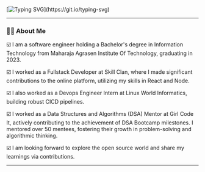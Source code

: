 [![Typing SVG](https://readme-typing-svg.demolab.com?font=Fira+Code&pause=800&color=F72772&random=false&width=435&lines=Hey%2C+I+am+Sarthak+!;I+am+a+software+developer.)](https://git.io/typing-svg)

---

### 👩‍💻 About Me

☑️  I am a software engineer holding a Bachelor's degree in Information Technology from Maharaja Agrasen Institute Of Technology, graduating in 2023.

☑️  I worked as a Fullstack Developer at Skill Clan, where I made significant contributions to the online platform, utilizing my skills in React and Node.

☑️  I also worked as a Devops Engineer Intern at Linux World Informatics, building robust CICD pipelines.

☑️  I worked as a Data Structures and Algorithms (DSA) Mentor at Girl Code It, actively contributing to the achievement of DSA Bootcamp milestones. I mentored over 50 mentees, fostering their growth in problem-solving and algorithmic thinking.

☑️  I am looking forward to explore the open source world and share my learnings via contributions.

---

<!-- 
### 🛠 Tools and Technologies I have worked with

💻 Languages:
 [![Java Badge](https://img.shields.io/badge/java-%23ED8B00.svg?style=for-the-badge&logo=java&logoColor=white)](https://www.java.com/)
 [![Kotlin Badge](https://img.shields.io/badge/kotlin-%230095D5.svg?style=for-the-badge&logo=kotlin&logoColor=white)](https://kotlinlang.org/)
 [![Dart Badge](https://img.shields.io/badge/dart-%230175C2.svg?style=for-the-badge&logo=dart&logoColor=white)](https://dart.dev/)

📱 Frameworks:
 [![Flutter Badge](https://img.shields.io/badge/flutter-%2302569B.svg?style=for-the-badge&logo=flutter&logoColor=white)](https://flutter.dev/)
 [![Android Badge](https://img.shields.io/badge/android-%233DDC84.svg?style=for-the-badge&logo=android&logoColor=white)](https://www.android.com/)

🛢️ Databases:
 [![MySQL Badge](https://img.shields.io/badge/mysql-%2300f.svg?style=for-the-badge&logo=mysql&logoColor=white)](https://www.mysql.com/)

🛠️ Tools:
 [![Git Badge](https://img.shields.io/badge/git-%23F05032.svg?style=for-the-badge&logo=git&logoColor=white)](https://git-scm.com/)
 [![GitHub Badge](https://img.shields.io/badge/github-%23121011.svg?style=for-the-badge&logo=github&logoColor=white)](https://github.com/)
 [![IntelliJ Badge](https://img.shields.io/badge/intellij-%23000000.svg?style=for-the-badge&logo=intellij-idea&logoColor=white)](https://www.jetbrains.com/idea/)
 [![Android Studio Badge](https://img.shields.io/badge/android%20studio-%233DDC84.svg?style=for-the-badge&logo=android-studio&logoColor=white)](https://developer.android.com/studio)
[![Postman Badge](https://img.shields.io/badge/postman-%23FF6C37.svg?style=for-the-badge&logo=postman&logoColor=white)](https://www.postman.com/)

<br/>

---
-->







<!--
**sarthakK31/sarthakK31** is a ✨ _special_ ✨ repository because its `README.md` (this file) appears on your GitHub profile.

Here are some ideas to get you started:

- 🔭 I’m currently working on ...
- 🌱 I’m currently learning ...
- 👯 I’m looking to collaborate on ...
- 🤔 I’m looking for help with ...
- 💬 Ask me about ...
- 📫 How to reach me: ...
- 😄 Pronouns: ...
- ⚡ Fun fact: ...
-->
